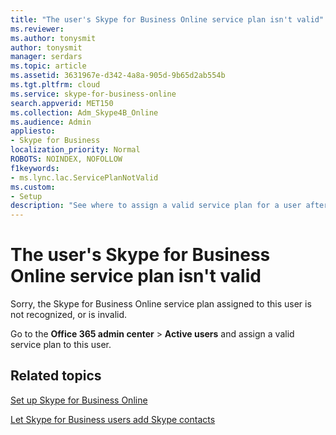 ```yaml
---
title: "The user's Skype for Business Online service plan isn't valid"
ms.reviewer: 
ms.author: tonysmit
author: tonysmit
manager: serdars
ms.topic: article
ms.assetid: 3631967e-d342-4a8a-905d-9b65d2ab554b
ms.tgt.pltfrm: cloud
ms.service: skype-for-business-online
search.appverid: MET150
ms.collection: Adm_Skype4B_Online
ms.audience: Admin
appliesto:
- Skype for Business
localization_priority: Normal
ROBOTS: NOINDEX, NOFOLLOW
f1keywords:
- ms.lync.lac.ServicePlanNotValid
ms.custom:
- Setup
description: "See where to assign a valid service plan for a user after a Skype for Business Online service plan isn't valid error. "
---
```


# The user's Skype for Business Online service plan isn't valid

Sorry, the Skype for Business Online service plan assigned to this user is not recognized, or is invalid.
  
Go to the **Office 365 admin center** > **Active users** and assign a valid service plan to this user.

## Related topics
[Set up Skype for Business Online](set-up-skype-for-business-online.md)

[Let Skype for Business users add Skype contacts](let-skype-for-business-users-add-skype-contacts.md)
  
  
 
